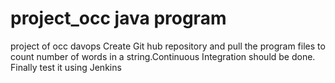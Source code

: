 # project_occ java program
project of occ davops
Create Git hub repository and pull the program files to count number of words in a string.Continuous Integration should be done. Finally test it using Jenkins
